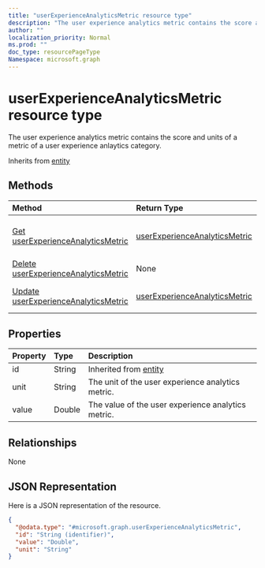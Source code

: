 ```yaml
---
title: "userExperienceAnalyticsMetric resource type"
description: "The user experience analytics metric contains the score and units of a metric of a user experience anlaytics category."
author: ""
localization_priority: Normal
ms.prod: ""
doc_type: resourcePageType
Namespace: microsoft.graph
---
```



# userExperienceAnalyticsMetric resource type

The user experience analytics metric contains the score and units of a metric of a user experience anlaytics category.


Inherits from [entity](../resources/entity.md)

## Methods
|Method|Return Type|Description|
|:---|:---|:---|
|[Get userExperienceAnalyticsMetric](../api/intune-devices-userexperienceanalyticsmetric-get.md)|[userExperienceAnalyticsMetric](../resources/intune-devices-userExperienceAnalyticsMetric.md)|Read properties and relationships of the [userExperienceAnalyticsMetric](../resources/userexperienceanalyticsmetric.md) object.|
|[Delete userExperienceAnalyticsMetric](../api/intune-devices-userexperienceanalyticsmetric-delete.md)|None|Deletes a [userExperienceAnalyticsMetric](../resources/userexperienceanalyticsmetric.md).|
|[Update userExperienceAnalyticsMetric](../api/intune-devices-userexperienceanalyticsmetric-update.md)|[userExperienceAnalyticsMetric](../resources/intune-devices-userExperienceAnalyticsMetric.md)|Update the properties of a [userExperienceAnalyticsMetric](../resources/userexperienceanalyticsmetric.md) object.|

## Properties
|Property|Type|Description|
|:---|:---|:---|
|id|String| Inherited from [entity](../resources/entity.md)|
|unit|String|The unit of the user experience analytics metric.|
|value|Double|The value of the user experience analytics metric.|

## Relationships
None

## JSON Representation
Here is a JSON representation of the resource.
<!-- {
  "blockType": "resource",
  "keyProperty": "id",
  "@odata.type": "microsoft.graph.userExperienceAnalyticsMetric",
  "baseType": "microsoft.graph.entity",
  "openType": false
}
-->
``` json
{
  "@odata.type": "#microsoft.graph.userExperienceAnalyticsMetric",
  "id": "String (identifier)",
  "value": "Double",
  "unit": "String"
}
```

